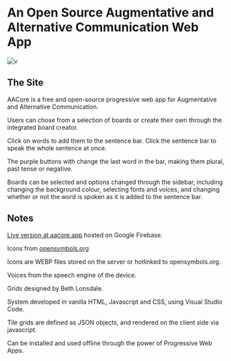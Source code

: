 # An Open Source Augmentative and Alternative Communication Web App

![v](https://github.com/lonsdale1086/AACorePlain/blob/beta/public/resouces/screenshot.png)

## The Site

AACore is a free and open-source progressive web app for Augmentative and Alternative Communication.

Users can chose from a selection of boards or create their own through the integrated board creator.

Click on words to add them to the sentence bar. Click the sentence bar to speak the whole sentence at once.

The purple buttons with change the last word in the bar, making them plural, past tense or negative.

Boards can be selected and options changed through the sidebar, including changing the background colour, selecting fonts and voices, and changing whether or not the word is spoken as it is added to the sentence bar.

## Notes

[Live version at aacore.app](https://aacore.app) hosted on Google Firebase.

Icons from [opensymbols.org](opensymbols.org)

Icons are WEBP files stored on the server or hotlinked to opensymbols.org.

Voices from the speech engine of the device.

Grids designed by Beth Lonsdale.

System developed in vanilla HTML, Javascript and CSS, using Visual Studio Code.

Tile grids are defined as JSON objects, and rendered on the client side via javascript.

Can be installed and used offline through the power of Progressive Web Apps.
